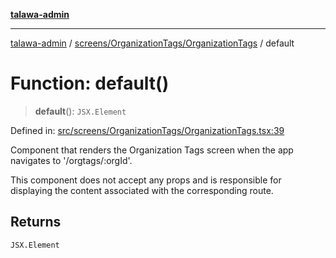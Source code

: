 [**talawa-admin**](../../../../README.md)

***

[talawa-admin](../../../../README.md) / [screens/OrganizationTags/OrganizationTags](../README.md) / default

# Function: default()

> **default**(): `JSX.Element`

Defined in: [src/screens/OrganizationTags/OrganizationTags.tsx:39](https://github.com/gautam-divyanshu/talawa-admin/blob/619e831a8e34de2906df3277eb6df8b5309fb2fc/src/screens/OrganizationTags/OrganizationTags.tsx#L39)

Component that renders the Organization Tags screen when the app navigates to '/orgtags/:orgId'.

This component does not accept any props and is responsible for displaying
the content associated with the corresponding route.

## Returns

`JSX.Element`
